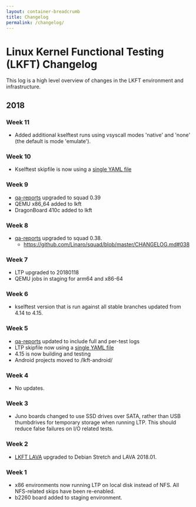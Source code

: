 ```yaml
---
layout: container-breadcrumb
title: Changelog
permalink: /changelog/
---
```


# Linux Kernel Functional Testing (LKFT) Changelog

This log is a high level overview of changes in the LKFT environment and
infrastructure.

## 2018

### Week 11
- Added additional kselftest runs using vsyscall modes 'native' and 'none' (the default is mode 'emulate').

### Week 10
- Kselftest skipfile is now using a [single YAML file](https://git.linaro.org/qa/test-definitions.git/tree/automated/linux/kselftest/skipfile-lkft.yaml)

### Week 9
- [qa-reports](https://qa-reports.linaro.org/) upgraded to squad 0.39
- QEMU x86_64 added to lkft
- DragonBoard 410c added to lkft

### Week 8
- [qa-reports](https://qa-reports.linaro.org/) upgraded to squad 0.38.
  - https://github.com/Linaro/squad/blob/master/CHANGELOG.md#038

### Week 7
- LTP upgraded to 20180118
- QEMU jobs in staging for arm64 and x86-64

### Week 6
- kselftest version that is run against all stable branches updated from 4.14 to 4.15.

### Week 5
- [qa-reports](https://qa-reports.linaro.org/) updated to include full and
  per-test logs
- LTP skipfile now using a [single YAML file](https://git.linaro.org/qa/test-definitions.git/tree/automated/linux/ltp/skipfile-lkft.yaml)
- 4.15 is now building and testing
- Android projects moved to /lkft-android/

### Week 4
- No updates.

### Week 3
- Juno boards changed to use SSD drives over SATA, rather than USB thumbdrives
  for temporary storage when running LTP. This should reduce false failures on
  I/O related tests.

### Week 2
- [LKFT LAVA](https://lkft.validation.linaro.org/) upgraded to Debian Stretch
  and LAVA 2018.01.

### Week 1
- x86 environments now running LTP on local disk instead of NFS. All
  NFS-related skips have been re-enabled.
- b2260 board added to staging environment.

